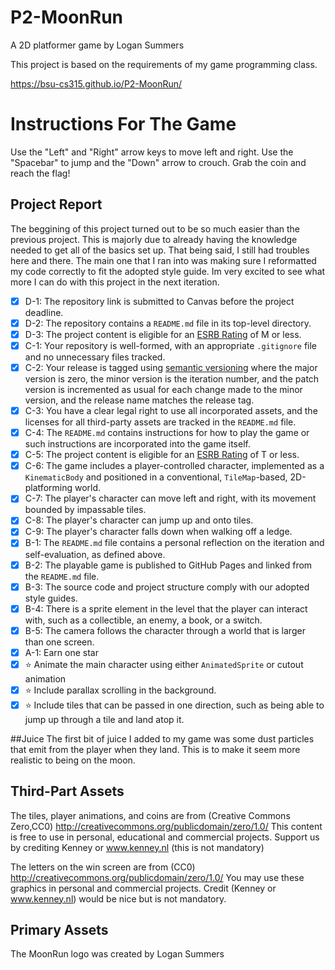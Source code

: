 # P2-MoonRun
A 2D platformer game by Logan Summers

This project is based on the requirements of my game programming class.

https://bsu-cs315.github.io/P2-MoonRun/

# Instructions For The Game
Use the "Left" and "Right" arrow keys to move left and right. Use the "Spacebar" to jump and the "Down" arrow to crouch. Grab the coin and reach the flag!

## Project Report
The beggining of this project turned out to be so much easier than the previous project. This is majorly due to already having the knowledge needed to get all of the basics set up. That being said, I still had troubles here and there. The main one that I ran into was making sure I reformatted my code correctly to fit the adopted style guide. Im very excited to see what more I can do with this project in the next iteration.

- [X] D-1: The repository link is submitted to Canvas before the project deadline.
- [X] D-2: The repository contains a <code>README.md</code> file in its top-level directory.
- [X] D-3: The project content is eligible for an <a href="https://www.esrb.org/ratings-guide/">ESRB Rating</a> of M or less.
- [X] C-1: Your repository is well-formed, with an appropriate <code>.gitignore</code> file and no unnecessary files tracked.
- [X] C-2: Your release is tagged using <a href="https://semver.org/">semantic versioning</a> where the major version is zero, the minor version is the iteration number, and the patch version is incremented as usual for each change made to the minor version, and the release name matches the release tag.
- [X] C-3: You have a clear legal right to use all incorporated assets, and the licenses for all third-party assets are tracked in the <code>README.md</code> file.
- [X] C-4: The <code>README.md</code> contains instructions for how to play the game or such instructions are incorporated into the game itself.
- [X] C-5: The project content is eligible for an <a href="https://www.esrb.org/ratings-guide/">ESRB Rating</a> of T or less.
- [X] C-6: The game includes a player-controlled character, implemented as a <code>KinematicBody</code> and positioned in a conventional, <code>TileMap</code>-based, 2D-platforming world.
- [X] C-7: The player's character can move left and right, with its movement bounded by impassable tiles.
- [X] C-8: The player's character can jump up and onto tiles.
- [X] C-9: The player's character falls down when walking off a ledge.
- [X] B-1: The <code>README.md</code> file contains a personal reflection on the iteration and self-evaluation, as defined above.
- [X] B-2: The playable game is published to GitHub Pages and linked from the <code>README.md</code> file.
- [X] B-3: The source code and project structure comply with our adopted style guides.
- [X] B-4: There is a sprite element in the level that the player can interact with, such as a collectible, an enemy, a book, or a switch.
- [X] B-5: The camera follows the character through a world that is larger than one screen.
- [X] A-1: Earn one star
- [X] ⭐ Animate the main character using either <code>AnimatedSprite</code> or cutout animation
- [X] ⭐ Include parallax scrolling in the background.
- [X] ⭐ Include tiles that can be passed in one direction, such as being able to jump up through a tile and land atop it.

##Juice
The first bit of juice I added to my game was some dust particles that emit from the player when they land. This is to make it seem more realistic to being on the moon. 

## Third-Part Assets
The tiles, player animations, and coins are from (Creative Commons Zero,CC0) http://creativecommons.org/publicdomain/zero/1.0/ This content is free to use in personal, educational and commercial projects. Support us by crediting Kenney or www.kenney.nl (this is not mandatory)

The letters on the win screen are from (CC0) http://creativecommons.org/publicdomain/zero/1.0/ You may use these graphics in personal and commercial projects. Credit (Kenney or www.kenney.nl) would be nice but is not mandatory.

## Primary Assets
The MoonRun logo was created by Logan Summers